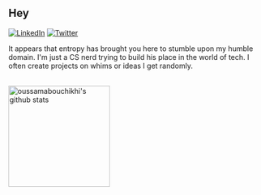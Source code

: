 ## Hey

[![LinkedIn](https://img.shields.io/badge/LinkedIn--_.svg?style=social&logo=linkedin)](https://www.linkedin.com/in/zoraiz-hassan/)
[![Twitter](https://img.shields.io/twitter/url/https/twitter.com/cloudposse.svg?style=social&label=Twitter)](https://twitter.com/SeriousSapien)
<!-- ![profile-views](https://komarev.com/ghpvc/?username=TheZoraiz&label=Profile+Views) -->


It appears that entropy has brought you here to stumble upon my humble domain. I'm just a CS nerd trying to build his place in the world of tech. I often create projects on whims or ideas I get randomly.

<br>

<img height = 200 align="center" src="https://github-readme-stats.vercel.app/api/top-langs/?username=TheZoraiz&show_icons=true&count_private=true&theme=dark&layout=compact&title_color=c9d1d9&text_color=8b949e&bg_color=0d1117&border_color=30363d" alt="oussamabouchikhi's github stats"/>
